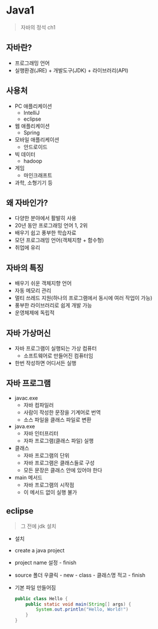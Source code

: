 # Java1

> 자바의 정석 ch1

## 자바란?

- 프로그래밍 언어
- 실행환경(JRE) + 개발도구(JDK) + 라이브러리(API)



## 사용처

- PC 애플리케이션
  - IntelliJ
  - eclipse
- 웹 애플리케이션
  - Spring
- 모바일 애플리케이션
  - 안드로이드
- 빅 데이터
  - hadoop
- 게임
  - 마인크래프트
- 과학, 소형기기 등



## 왜 자바인가?

- 다양한 분야에서 활발히 사용
- 20년 동안 프로그래밍 언어 1, 2위
- 배우기 쉽고 풍부한 학습자료
- 모던 프로그래밍 언어(객체지향 + 함수형)
- 취업에 유리



## 자바의 특징

- 배우기 쉬운 객체지향 언어
- 자동 메모리 관리
- 멀티 쓰레드 지원(하나의 프로그램에서 동시에 여러 작업이 가능)
- 풍부한 라이브러리로 쉽게 개발 가능
- 운영체제에 독립적



## 자바 가상머신

- 자바 프로그램이 실행되는 가상 컴퓨터
  - 소프트웨어로 만들어진 컴퓨터임
- 한번 작성하면 어디서든 실행



## 자바 프로그램

- javac.exe
  - 자바 컴파일러
  - 사람이 작성한 문장을 기계어로 번역
  - 소스 파일을 클래스 파일로 변환
- java.exe
  - 자바 인터프리터
  - 자파 프로그램(클래스 파일) 실행
- 클래스
  - 자바 프로그램의 단위
  - 자바 프로그램은 클래스들로 구성
  - 모든 문장은 클래스 안에 있어야 한다
- main 메서드
  - 자바 프로그램의 시작점
  - 이 메서드 없이 실행 불가



## eclipse

> 그 전에 jdk 설치

- 설치

- create a java project

- project name 설정 - finish

- source 폴더 우클릭 - new - class - 클래스명 적고 - finish

- 기본 파일 만들어짐

  ```java
  public class Hello {
      public static void main(String[] args) {
          System.out.println("Hello, World!")
      }
  }
  ```